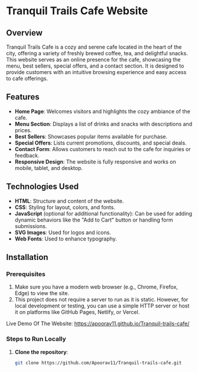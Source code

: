 # Tranquil Trails Cafe Website

## Overview
Tranquil Trails Cafe is a cozy and serene cafe located in the heart of the city, offering a variety of freshly brewed coffee, tea, and delightful snacks. This website serves as an online presence for the cafe, showcasing the menu, best sellers, special offers, and a contact section. It is designed to provide customers with an intuitive browsing experience and easy access to cafe offerings.

## Features
- **Home Page**: Welcomes visitors and highlights the cozy ambiance of the cafe.
- **Menu Section**: Displays a list of drinks and snacks with descriptions and prices.
- **Best Sellers**: Showcases popular items available for purchase.
- **Special Offers**: Lists current promotions, discounts, and special deals.
- **Contact Form**: Allows customers to reach out to the cafe for inquiries or feedback.
- **Responsive Design**: The website is fully responsive and works on mobile, tablet, and desktop.

## Technologies Used
- **HTML**: Structure and content of the website.
- **CSS**: Styling for layout, colors, and fonts.
- **JavaScript** (optional for additional functionality): Can be used for adding dynamic behaviors like the "Add to Cart" button or handling form submissions.
- **SVG Images**: Used for logos and icons.
- **Web Fonts**: Used to enhance typography.

## Installation

### Prerequisites
1. Make sure you have a modern web browser (e.g., Chrome, Firefox, Edge) to view the site.
2. This project does not require a server to run as it is static. However, for local development or testing, you can use a simple HTTP server or host it on platforms like GitHub Pages, Netlify, or Vercel.

Live Demo Of The Website: https://apoorav11.github.io/Tranquil-trails-cafe/

### Steps to Run Locally

1. **Clone the repository**:
   ```bash
   git clone https://github.com/Apoorav11/Tranquil-trails-cafe.git
